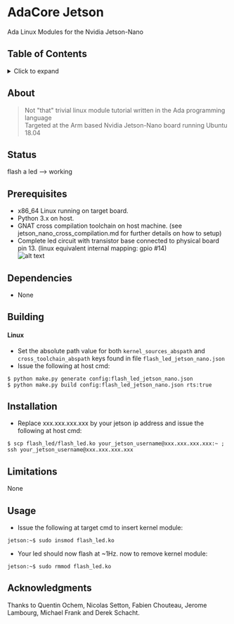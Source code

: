# AdaCore Jetson

Ada Linux Modules for the Nvidia Jetson-Nano

## Table of Contents
<details>
<summary>Click to expand</summary>

1. [About](#About)
2. [Status](#Status)
3. [Prerequisites](#Prerequisites)  
4. [Dependencies](#Dependencies)
5. [Building](#Building)
   1. [Windows](#Windows)
   2. [Other OSes](#Other-OSes)
6. [Installation](#Installation)
7. [Limitations](#Limitations)
8. [Usage](#Usage)
9. [Acknowledgments](#Acknowledgments)

</details>

## About

> Not "that" trivial linux module tutorial written in the Ada programming language  
> Targeted at the Arm based Nvidia Jetson-Nano board running Ubuntu 18.04 

## Status
flash a led --> working

## Prerequisites
- x86_64 Linux running on target board.
- Python 3.x on host.
- GNAT cross compilation toolchain on host machine. (see jetson_nano_cross_compilation.md for further details on how to setup)
- Complete led circuit with transistor base connected to physical board pin 13. (linux equivalent internal mapping: gpio #14)  
![alt text](https://i.stack.imgur.com/2vrSj.gif)

## Dependencies
- None

## Building
#### Linux
- Set the absolute path value for both `kernel_sources_abspath` and `cross_toolchain_abspath` keys found in file `flash_led_jetson_nano.json`
- Issue the following at host cmd: 
```
$ python make.py generate config:flash_led_jetson_nano.json
$ python make.py build config:flash_led_jetson_nano.json rts:true
```

## Installation
- Replace xxx.xxx.xxx.xxx by your jetson ip address and issue the following at host cmd:
```
$ scp flash_led/flash_led.ko your_jetson_username@xxx.xxx.xxx.xxx:~ ; ssh your_jetson_username@xxx.xxx.xxx.xxx
```

## Limitations
None

## Usage
- Issue the following at target cmd to insert kernel module: 
```
jetson:~$ sudo insmod flash_led.ko
```
- Your led should now flash at ~1Hz. now to remove kernel module:
```
jetson:~$ sudo rmmod flash_led.ko
```

## Acknowledgments
Thanks to Quentin Ochem, Nicolas Setton, Fabien Chouteau, Jerome Lambourg, Michael Frank and Derek Schacht. 


